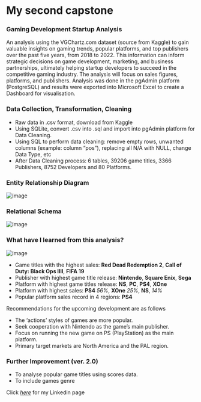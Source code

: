 # My second capstone

### Gaming Development Startup Analysis

An analysis using the VGChartz.com dataset (source from Kaggle) to gain valuable insights on gaming trends, popular platforms, and top publishers over the past five years, from 2018 to 2022. This information can inform strategic decisions on game development, marketing, and business partnerships, ultimately helping startup developers to succeed in the competitive gaming industry. The analysis will focus on sales figures, platforms, and publishers. Analysis was done in the pgAdmin platform (PostgreSQL) and results were exported into Microsoft Excel to create a Dashboard for visualisation.


### Data Collection, Transformation, Cleaning
- Raw data in .csv format, download from Kaggle
- Using SQLite, convert .csv into .sql and import into pgAdmin platform for Data Cleaning.
- Using SQL to perform data cleaning: remove empty rows, unwanted columns (example: column “pos”), replacing all N/A with NULL, change Data Type, etc
- After Data Cleaning process: 6 tables, 39206 game titles, 3366 Publishers, 8752 Developers and 80 Platforms.


### Entity Relationship Diagram 
![image](https://i.imgur.com/82XdEML.jpg)


### Relational Schema
![image](https://i.imgur.com/748FXI2.jpg)
 
 
### What have I learned from this analysis?
![image](https://i.imgur.com/haBL7c4.jpg)
- Game titles with the highest sales: **Red Dead Redemption 2**, **Call of Duty: Black Ops IIII**, **FIFA 19**
- Publisher with highest game title release: **Nintendo**, **Square Enix**, **Sega**
- Platform with highest game titles release: **NS**, **PC**, **PS4**, **XOne**
- Platform with highest sales: **PS4** *56%*, **XOne** *25%*, **NS**, *14%*
- Popular platform sales record in 4 regions: **PS4**

Recommendations for the upcoming development are as follows
- The ‘actions’ styles of games are more popular.
- Seek cooperation with Nintendo as the game’s main publisher.
- Focus on running the new game on PS (PlayStation) as the main platform.
- Primary target markets are North America and the PAL region.

### Further Improvement (ver. 2.0)
- To analyse popular game titles using scores data.
- To include games genre

Click *[here](https://www.linkedin.com/in/chee-keong-ng-5a5920117/)* for my Linkedin page 
